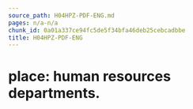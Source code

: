```yaml
---
source_path: H04HPZ-PDF-ENG.md
pages: n/a-n/a
chunk_id: 0a01a337ce94fc5de5f34bfa46deb25cebcadbbe
title: H04HPZ-PDF-ENG
---
```

# place: human resources departments.
